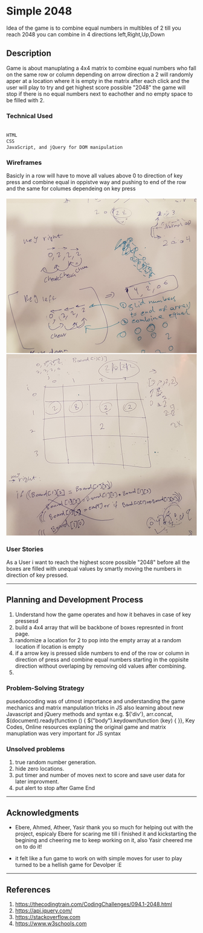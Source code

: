 # Simple 2048

Idea of the game is to combine equal numbers in multibles of 2
till you reach 2048
you can combine in 4 directions left,Right,Up,Down

## Description

Game is about manuplating a 4x4 matrix to combine equal numbers who fall on the same row or column depending on arrow direction a 2 will randomly apper at a location where it is empty in the matrix after each click and the user will play to try and get highest score possible "2048" the game will stop if there is no equal numbers next to eachother and no empty space to be filled with 2.
### Technical Used

```

HTML
CSS
JavaScript, and jQuery for DOM manipulation

```

### Wireframes

Basicly in a row will have to move all values above 0 to direction of key press and combine equal in oppistve way and pushing to end of the row 
and the same for columes dependeing on key press

![pic1](./images/20191017_094007.jpg)
![pic2](./images/20191017_094020.jpg)
### User Stories

As a User i want to reach the highest score possible "2048" before all the boxes are filled with unequal values by smartly moving the numbers in direction of key pressed.

---

## Planning and Development Process

1. Understand how the game operates and how it behaves in case of key pressesd
2. build a 4x4 array that will be backbone of boxes represnted in front page.
3. randomize a location for 2 to pop into the empty array at a random location if location is empty 
4. if a arrow key is pressed slide numbers to end of the row or column in direction of press and combine equal numbers starting in the oppisite direction without overlaping by removing old values after combining.
5. 
### Problem-Solving Strategy

puseduocoding was of utmost importance and understanding the game mechanics and matrix manpulation tricks in JS also learning about new Javascript and jQuery methods and syntax e.g. 
$('div'), 
arr.concat, 
$(document).ready(function () {
    $("body").keydown(function (key) {
    }},
    Key Codes,
Online resources explaning the original game and matrix manuplation was very important for JS syntax 

### Unsolved problems

1. true random number generation.
2. hide zero locations.
3. put timer and number of moves next to score and save user data for later improvment.
4. put alert to stop after Game End

---

## Acknowledgments

* Ebere, Ahmed, Atheer, Yasir thank you so much for helping out with the project, espicaly Ebere for scaring me till i finished it and kickstarting the begining and cheering me to keep working on it, also Yasir cheered me on to do it!

* it felt like a fun game to work on with simple moves for user to play turned to be a hellish game for Devolper :E


---

 ## References

 1. https://thecodingtrain.com/CodingChallenges/094.1-2048.html
 2. https://api.jquery.com/
 3. https://stackoverflow.com
 4. https://www.w3schools.com
 


